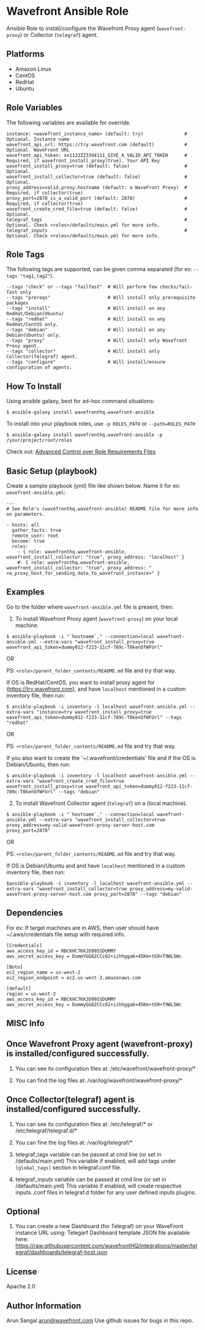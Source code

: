 Wavefront Ansible Role
=========

Ansible Role to install/configure the Wavefront Proxy agent (`wavefront-proxy`) or Collector (`telegraf`) agent.

Platforms
---------

* Amazon Linux
* CentOS
* RedHat
* Ubuntu

Role Variables
--------------
The following variables are available for override.
```
instance: <wavefront_instance_name> (default: try)               # Optional. Instance name
wavefront_api_url: https://try.wavefront.com (default)           # Optional. WaveFront URL
wavefront_api_token: xx1122ZZ3344111_GIVE_A_VALID_API_T0KEN      # Required, if wavefront_install_proxy(true). Your API Key
wavefront_install_proxy=true (default: false)                    # Optional.
wavefront_install_collector=true (default: false)                # Optional.
proxy_address=valid.proxy.hostname (default: a WaveFront Proxy)  # Required, if collector(true)
proxy_port=2878_is_a_valid_port (default: 2878)                  # Required, if collector(true)
wavefront_create_cred_file=true (default: false)                 # Optional.
telegraf_tags                                                    # Optional. Check <roles>/defaults/main.yml for more info.
telegraf_inputs                                                  # Optional. Check <roles>/defaults/main.yml for more info.
```

Role Tags
---------
The following tags are supported, can be given comma separated (for ex: `--tags "tag1,tag2"`).

```
--tags "check" or --tags "failfast"  # Will perform few checks/fail-fast only
--tags "prereqs"                     # Will install only prerequisite packages
--tags "install"                     # Will install on any RedHat/Debian(Ubuntu)
--tags "redhat"                      # Will install on any RedHat/CentOS only.
--tags "debian"                      # Will install on any Debian(Ubuntu) only.
--tags "proxy"                       # Will install only Wavefront Proxy agent.
--tags "collector"                   # Will install only Collector(Telegraf) agent.
--tags "configure"                   # Will install/ensure configuration of agents.
```

How To Install
----------------
Using ansible galaxy, best for ad-hoc command situations:

    $ ansible-galaxy install wavefronthq.wavefront-ansible

To install into your playbook roles, use `-p ROLES_PATH` or `--path=ROLES_PATH`

    $ ansible-galaxy install wavefronthq.wavefront-ansible -p /your/project/root/roles

Check out: [Advanced Control over Role Requirements Files](http://docs.ansible.com/galaxy.html#advanced-control-over-role-requirements-files)


Basic Setup (playbook)
----------------------

Create a sample playbook (yml) file like shown below. Name it for ex: `wavefront-ansible.yml`:

```
---
# See Role's (wavefronthq.wavefront-ansible) README file for more info on parameters.

- hosts: all
  gather_facts: true
  remote_user: root
  become: true
  roles:
    - { role: wavefronthq.wavefront-ansible, wavefront_install_collector: "true", proxy_address: "localhost" }
    #- { role: wavefronthq.wavefront-ansible, wavefront_install_collector: "true", proxy_address: "<a_proxy_host_for_sending_data_to_wavefront_instance>" }
```


Examples
--------
Go to the folder where `wavefront-ansible.yml` file is present, then:

1) To install Wavefront Proxy agent (`wavefront-proxy`) on your local machine. 

```
$ ansible-playbook -i "`hostname`," --connection=local wavefront-ansible.yml --extra-vars "wavefront_install_proxy=true wavefront_api_token=dummy012-f223-11cf-789c-T0kenOfWFUrl"
```

OR

PS: `<role>/parent_folder_contents/README.md` file and try that way.

If OS is RedHat/CentOS, you want to install proxy agent for (https://try.wavefront.com), and have `localhost` mentioned in a custom inventory file, then run:

```
$ ansible-playbook -i inventory -l localhost wavefront-ansible.yml --extra-vars "instance=try wavefront_install_proxy=true wavefront_api_token=dummy012-f223-11cf-789c-T0kenOfWFUrl" --tags "redhat"
```

OR 

PS: `<role>/parent_folder_contents/README.md` file and try that way.

If you also want to create the '~/.wavefront/credentials' file and if the OS is Debian/Ubuntu, then run: 

```
$ ansible-playbook -i inventory -l localhost wavefront-ansible.yml --extra-vars "wavefront_create_cred_file=true wavefront_install_proxy=true wavefront_api_token=dummy012-f223-11cf-789c-T0kenOfWFUrl" --tags "debian"
```

2) To install Wavefront Collector agent (`telegraf`) on a (local machine). 

```
$ ansible-playbook -i "`hostname`," --connection=local wavefront-ansible.yml --extra-vars "wavefront_install_collector=true proxy_address=my-valid-wavefront-proxy-server-host.com proxy_port=2878"
```

OR 

PS: `<role>/parent_folder_contents/README.md` file and try that way.

If OS is Debian/Ubuntu and and have `localhost` mentioned in a custom inventory file, then run:

```
$ansible-playbook -i inventory -l localhost wavefront-ansible.yml --extra-vars "wavefront_install_collector=true proxy_address=my-valid-wavefront-proxy-server-host.com proxy_port=2878" --tags "debian"
```

Dependencies
------------
For ex: If target machines are in AWS, then user should have ~/.aws/credentials file setup with required info.

```
[Credentials]
aws_access_key_id = RBCKHC7KKJD99SSDUMMY
aws_secret_access_key = DummYGG62CCc62+iihhgga6+45Km+tG9+T9WL5Wc

[Boto]
ec2_region_name = us-west-2
ec2_region_endpoint = ec2.us-west-2.amazonaws.com

[default]
region = us-west-2
aws_access_key_id = RBCKHC7KKJD99SSDUMMY
aws_secret_access_key = DummyGG62CCc62+iihhgga6+45Km+tG9+T9WL5Wc
```

MISC Info
---------

Once Wavefront Proxy agent (wavefront-proxy) is installed/configured successfully.
--------------------------------------------

1) You can see its configuration files at: /etc/wavefront/wavefront-proxy/*

2) You can find the log files at: /var/log/wavefront/wavefront-proxy/*


Once Collector(telegraf) agent is installed/configured successfully.
------------------------------

1) You can see its configuration files at: /etc/telegraf/* or /etc/telegraf/telegraf.d/*

2) You can fine the log files at: /var/log/telegraf/*

3) telegraf_tags variable can be passed at cmd line (or set in <role>/defaults/main.yml) 
   This variable if enabled, will add tags under `[global_tags]` section in telegraf.conf file.

4) telegraf_inputs variable can be passed at cmd line (or set in <role>/defaults/main.yml) 
   This variable if enabled, will create respective inputs.<key>.conf files in telegraf.d folder
   for any user defined inputs plugins.


Optional
--------
1) You can create a new Dashboard (for Telegraf) on your WaveFront instance URL using:
   Telegarf Dashboard template JSON file available here: 
   https://raw.githubusercontent.com/wavefrontHQ/integrations/master/telegraf/dashboards/telegraf-host.json

License
-------

Apache 2.0

Author Information
------------------
Arun Sangal <arun@wavefront.com>
Use github issues for bugs in this repo.
